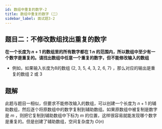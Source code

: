 ```yaml
---
id: 数组中重复的数字-2
title: 数组中重复的数字（二）
sidebar_label: 面试题3-2
---
```


## 题目二：不修改数组找出重复的数字

**在一个长度为 $n+1$ 的数组里的所有数字都在 $1~n$ 的范围内，所以数组中至少有一个数字是重复的。请找出数组中任意一个重复的数字，但不能修改输入的数组**

- 例如，如果输入长度为8的数组 {2, 3, 5, 4, 3, 2, 6, 7} ，那么对应的输出是重复的数组 2 或 3

## 题解

此题与题目一相似，但要求不能修改输入的数组，可以创建一个长度为 $n+1$ 的辅助数组，然后逐个将原数组中的数字复制到辅助数组。如果原数组中被复制是数字是 $m$ ，则把它复制到辅助数组中下标为 $m$ 的位置，这样很容易就能发现哪个数字是重复的。但是创建了辅助数组，空间复杂度为 $O(n)$